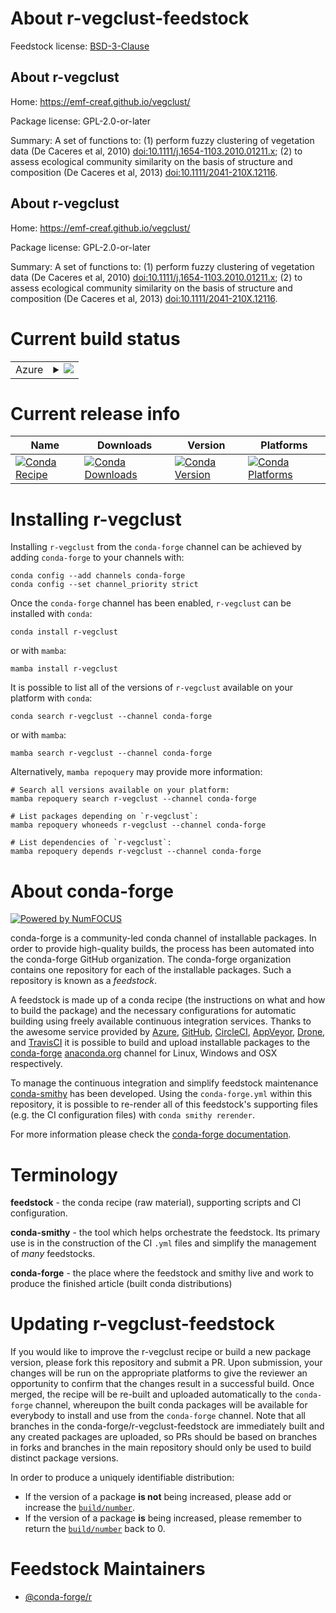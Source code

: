 About r-vegclust-feedstock
==========================

Feedstock license: [BSD-3-Clause](https://github.com/conda-forge/r-vegclust-feedstock/blob/main/LICENSE.txt)


About r-vegclust
----------------

Home: https://emf-creaf.github.io/vegclust/

Package license: GPL-2.0-or-later

Summary: A set of functions to: (1) perform fuzzy clustering of vegetation data (De Caceres et al, 2010) <doi:10.1111/j.1654-1103.2010.01211.x>; (2) to assess ecological community similarity on the basis of structure and composition (De Caceres et al, 2013) <doi:10.1111/2041-210X.12116>.

About r-vegclust
----------------

Home: https://emf-creaf.github.io/vegclust/

Package license: GPL-2.0-or-later

Summary: A set of functions to: (1) perform fuzzy clustering of vegetation data (De Caceres et al, 2010) <doi:10.1111/j.1654-1103.2010.01211.x>; (2) to assess ecological community similarity on the basis of structure and composition (De Caceres et al, 2013) <doi:10.1111/2041-210X.12116>.

Current build status
====================


<table>
    
  <tr>
    <td>Azure</td>
    <td>
      <details>
        <summary>
          <a href="https://dev.azure.com/conda-forge/feedstock-builds/_build/latest?definitionId=23635&branchName=main">
            <img src="https://dev.azure.com/conda-forge/feedstock-builds/_apis/build/status/r-vegclust-feedstock?branchName=main">
          </a>
        </summary>
        <table>
          <thead><tr><th>Variant</th><th>Status</th></tr></thead>
          <tbody><tr>
              <td>linux_64_r_base4.3</td>
              <td>
                <a href="https://dev.azure.com/conda-forge/feedstock-builds/_build/latest?definitionId=23635&branchName=main">
                  <img src="https://dev.azure.com/conda-forge/feedstock-builds/_apis/build/status/r-vegclust-feedstock?branchName=main&jobName=linux&configuration=linux%20linux_64_r_base4.3" alt="variant">
                </a>
              </td>
            </tr><tr>
              <td>linux_64_r_base4.4</td>
              <td>
                <a href="https://dev.azure.com/conda-forge/feedstock-builds/_build/latest?definitionId=23635&branchName=main">
                  <img src="https://dev.azure.com/conda-forge/feedstock-builds/_apis/build/status/r-vegclust-feedstock?branchName=main&jobName=linux&configuration=linux%20linux_64_r_base4.4" alt="variant">
                </a>
              </td>
            </tr><tr>
              <td>osx_64_r_base4.3</td>
              <td>
                <a href="https://dev.azure.com/conda-forge/feedstock-builds/_build/latest?definitionId=23635&branchName=main">
                  <img src="https://dev.azure.com/conda-forge/feedstock-builds/_apis/build/status/r-vegclust-feedstock?branchName=main&jobName=osx&configuration=osx%20osx_64_r_base4.3" alt="variant">
                </a>
              </td>
            </tr><tr>
              <td>osx_64_r_base4.4</td>
              <td>
                <a href="https://dev.azure.com/conda-forge/feedstock-builds/_build/latest?definitionId=23635&branchName=main">
                  <img src="https://dev.azure.com/conda-forge/feedstock-builds/_apis/build/status/r-vegclust-feedstock?branchName=main&jobName=osx&configuration=osx%20osx_64_r_base4.4" alt="variant">
                </a>
              </td>
            </tr><tr>
              <td>win_64_r_base4.3</td>
              <td>
                <a href="https://dev.azure.com/conda-forge/feedstock-builds/_build/latest?definitionId=23635&branchName=main">
                  <img src="https://dev.azure.com/conda-forge/feedstock-builds/_apis/build/status/r-vegclust-feedstock?branchName=main&jobName=win&configuration=win%20win_64_r_base4.3" alt="variant">
                </a>
              </td>
            </tr><tr>
              <td>win_64_r_base4.4</td>
              <td>
                <a href="https://dev.azure.com/conda-forge/feedstock-builds/_build/latest?definitionId=23635&branchName=main">
                  <img src="https://dev.azure.com/conda-forge/feedstock-builds/_apis/build/status/r-vegclust-feedstock?branchName=main&jobName=win&configuration=win%20win_64_r_base4.4" alt="variant">
                </a>
              </td>
            </tr>
          </tbody>
        </table>
      </details>
    </td>
  </tr>
</table>

Current release info
====================

| Name | Downloads | Version | Platforms |
| --- | --- | --- | --- |
| [![Conda Recipe](https://img.shields.io/badge/recipe-r--vegclust-green.svg)](https://anaconda.org/conda-forge/r-vegclust) | [![Conda Downloads](https://img.shields.io/conda/dn/conda-forge/r-vegclust.svg)](https://anaconda.org/conda-forge/r-vegclust) | [![Conda Version](https://img.shields.io/conda/vn/conda-forge/r-vegclust.svg)](https://anaconda.org/conda-forge/r-vegclust) | [![Conda Platforms](https://img.shields.io/conda/pn/conda-forge/r-vegclust.svg)](https://anaconda.org/conda-forge/r-vegclust) |

Installing r-vegclust
=====================

Installing `r-vegclust` from the `conda-forge` channel can be achieved by adding `conda-forge` to your channels with:

```
conda config --add channels conda-forge
conda config --set channel_priority strict
```

Once the `conda-forge` channel has been enabled, `r-vegclust` can be installed with `conda`:

```
conda install r-vegclust
```

or with `mamba`:

```
mamba install r-vegclust
```

It is possible to list all of the versions of `r-vegclust` available on your platform with `conda`:

```
conda search r-vegclust --channel conda-forge
```

or with `mamba`:

```
mamba search r-vegclust --channel conda-forge
```

Alternatively, `mamba repoquery` may provide more information:

```
# Search all versions available on your platform:
mamba repoquery search r-vegclust --channel conda-forge

# List packages depending on `r-vegclust`:
mamba repoquery whoneeds r-vegclust --channel conda-forge

# List dependencies of `r-vegclust`:
mamba repoquery depends r-vegclust --channel conda-forge
```


About conda-forge
=================

[![Powered by
NumFOCUS](https://img.shields.io/badge/powered%20by-NumFOCUS-orange.svg?style=flat&colorA=E1523D&colorB=007D8A)](https://numfocus.org)

conda-forge is a community-led conda channel of installable packages.
In order to provide high-quality builds, the process has been automated into the
conda-forge GitHub organization. The conda-forge organization contains one repository
for each of the installable packages. Such a repository is known as a *feedstock*.

A feedstock is made up of a conda recipe (the instructions on what and how to build
the package) and the necessary configurations for automatic building using freely
available continuous integration services. Thanks to the awesome service provided by
[Azure](https://azure.microsoft.com/en-us/services/devops/), [GitHub](https://github.com/),
[CircleCI](https://circleci.com/), [AppVeyor](https://www.appveyor.com/),
[Drone](https://cloud.drone.io/welcome), and [TravisCI](https://travis-ci.com/)
it is possible to build and upload installable packages to the
[conda-forge](https://anaconda.org/conda-forge) [anaconda.org](https://anaconda.org/)
channel for Linux, Windows and OSX respectively.

To manage the continuous integration and simplify feedstock maintenance
[conda-smithy](https://github.com/conda-forge/conda-smithy) has been developed.
Using the ``conda-forge.yml`` within this repository, it is possible to re-render all of
this feedstock's supporting files (e.g. the CI configuration files) with ``conda smithy rerender``.

For more information please check the [conda-forge documentation](https://conda-forge.org/docs/).

Terminology
===========

**feedstock** - the conda recipe (raw material), supporting scripts and CI configuration.

**conda-smithy** - the tool which helps orchestrate the feedstock.
                   Its primary use is in the construction of the CI ``.yml`` files
                   and simplify the management of *many* feedstocks.

**conda-forge** - the place where the feedstock and smithy live and work to
                  produce the finished article (built conda distributions)


Updating r-vegclust-feedstock
=============================

If you would like to improve the r-vegclust recipe or build a new
package version, please fork this repository and submit a PR. Upon submission,
your changes will be run on the appropriate platforms to give the reviewer an
opportunity to confirm that the changes result in a successful build. Once
merged, the recipe will be re-built and uploaded automatically to the
`conda-forge` channel, whereupon the built conda packages will be available for
everybody to install and use from the `conda-forge` channel.
Note that all branches in the conda-forge/r-vegclust-feedstock are
immediately built and any created packages are uploaded, so PRs should be based
on branches in forks and branches in the main repository should only be used to
build distinct package versions.

In order to produce a uniquely identifiable distribution:
 * If the version of a package **is not** being increased, please add or increase
   the [``build/number``](https://docs.conda.io/projects/conda-build/en/latest/resources/define-metadata.html#build-number-and-string).
 * If the version of a package **is** being increased, please remember to return
   the [``build/number``](https://docs.conda.io/projects/conda-build/en/latest/resources/define-metadata.html#build-number-and-string)
   back to 0.

Feedstock Maintainers
=====================

* [@conda-forge/r](https://github.com/orgs/conda-forge/teams/r/)

